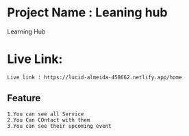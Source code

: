 # Project Name : Leaning hub
  Learning Hub
# Live Link:
    Live link : https://lucid-almeida-458662.netlify.app/home

## Feature
    1.You can see all Service
    2.You Can COntact with them
    3.You can see their upcoming event
